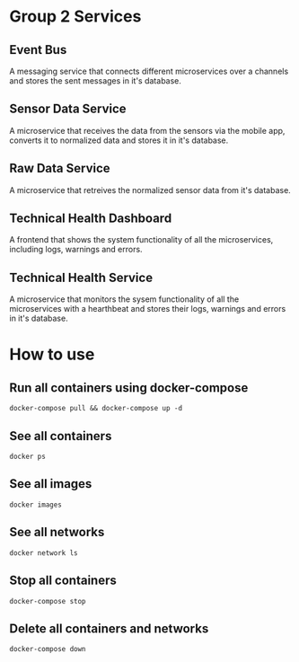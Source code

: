 # Group 2 Services

## Event Bus
A messaging service that connects different microservices over a channels and stores the sent messages in it's database.

## Sensor Data Service
A microservice that receives the data from the sensors via the mobile app, converts it to normalized data and stores it in it's database.

## Raw Data Service
A microservice that retreives the normalized sensor data from it's database.

## Technical Health Dashboard
A frontend that shows the system functionality of all the microservices, including logs, warnings and errors.

## Technical Health Service
A microservice that monitors the sysem functionality of all the microservices with a hearthbeat and stores their logs, warnings and errors in it's database.

# How to use

## Run all containers using docker-compose
```
docker-compose pull && docker-compose up -d
```

## See all containers
```
docker ps
```

## See all images
```
docker images
```

## See all networks
```
docker network ls
```

## Stop all containers
```
docker-compose stop
```

## Delete all containers and networks
```
docker-compose down
```
